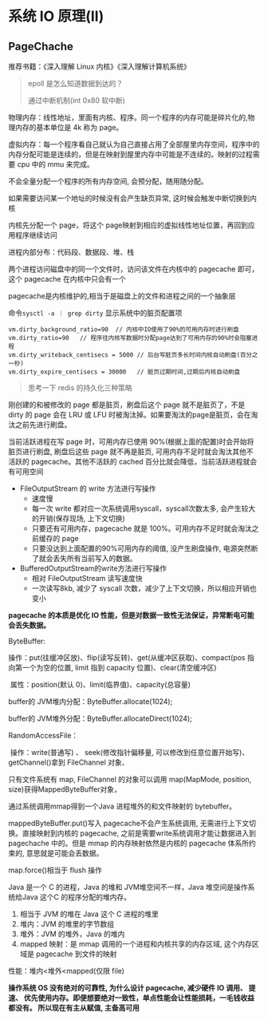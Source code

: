 # 系统 IO 原理(II)

## PageChache

推荐书籍：《深入理解 Linux 内核》《深入理解计算机系统》

> epoll 是怎么知道数据到达的？
>
> 通过中断机制(int 0x80 软中断)

物理内存：线性地址，里面有内核、程序。同一个程序的内存可能是碎片化的,物理内存的基本单位是 4k 称为 page。

虚拟内存：每一个程序看自己就认为自己直接占用了全部屋里内存空间，程序中的内存分配可能是连续的，但是在映射到屋里内存中可能是不连续的。映射的过程需要 cpu 中的 mmu 来完成。

不会全量分配一个程序的所有内存空间, 会预分配，随用随分配。

如果需要访问某一个地址的时候没有会产生缺页异常, 这时候会触发中断切换到内核

内核先分配一个 page，将这个 page映射到相应的虚拟线性地址位置，再回到应用程序继续访问

进程内部分布：代码段、数据段、堆、栈

两个进程访问磁盘中的同一个文件时，访问该文件在内核中的 pagecache 即可，这个 pagecache 在内核中只会有一个

pagecache是内核维护的,相当于是磁盘上的文件和进程之间的一个抽象层

命令`sysctl -a ｜ grep dirty` 显示系统中的脏页配置项

```
vm.dirty_background_ratio=90  // 内核中IO使用了90%的可用内存时进行刷盘
vm.dirty_ratio=90	// 程序往内核写数据时分配page达到了可用内存的90%时会阻塞进程
vm.dirty_writeback_centisecs = 5000 // 后台写脏页多长时间内核自动刷盘(百分之一秒)
vm.dirty_expire_centisecs = 30000	// 脏页过期时间,过期后内核自动刷盘
```

> 思考一下 redis 的持久化三种策略

刚创建的和被修改的 page 都是脏页，刷盘后这个 page 就不是脏页了，不是dirty 的 page 会在 LRU 或 LFU 时被淘汰掉。如果要淘汰的page是脏页，会在淘汰之前先进行刷盘。

当前活跃进程在写 page 时，可用内存已使用 90%(根据上面的配置)时会开始将脏页进行刷盘, 刷盘后这些 page 就不再是脏页, 可用内存不足时就会淘汰其他不活跃的 pagecache。其他不活跃的 cached 百分比就会降低，当前活跃进程就会有可用空间



* FileOutputStream 的 write 方法进行写操作
  * 速度慢
  * 每一次 write 都对应一次系统调用syscall，syscall次数太多, 会产生较大的开销(保存现场, 上下文切换)
  * 只要还有可用内存，pagecache 就是 100%。可用内存不足时就会淘汰之前缓存的 page
  * 只要没达到上面配置的90%可用内存的阈值, 没产生刷盘操作, 电源突然断了就会丢失所有当前写入的数据。
* BufferedOutputStream的write方法进行写操作
  * 相对 FileOutputStream 读写速度快
  * 一次读写8kb, 减少了 syscall 次数，减少了上下文切换，所以相应开销也变小

**pagecache 的本质是优化 IO 性能，但是对数据一致性无法保证，异常断电可能会丢失数据。**

ByteBuffer:

​	操作：put(往缓冲区放)、flip(读写反转)、get(从缓冲区获取)、compact(pos 指向第一个为空的位置, limit 指到 capacity 位置)、clear(清空缓冲区)

​	属性：position(默认 0)、limit(临界值)、capacity(总容量)

buffer的 JVM堆内分配：ByteBuffer.allocate(1024);

buffer的 JVM堆外分配：ByteBuffer.allocateDirect(1024);



RandomAccessFile：

​	操作：write(普通写) 、 seek(修改指针偏移量, 可以修改到任意位置开始写)、getChannel()拿到 FileChannel 对象、

只有文件系统有 map, FileChannel 的对象可以调用 map(MapMode, position, size)获得MappedByteBuffer对象，

通过系统调用mmap得到一个Java 进程堆外的和文件映射的 bytebuffer。

mappedByteBuffer.put()写入 pagecache不会产生系统调用, 无需进行上下文切换。直接映射到内核的 pagecache, 之前是需要write系统调用才能让数据进入到 pagechache 中的。但是 mmap 的内存映射依然是内核的 pagecache 体系所约束的, 意思就是可能会丢数据。

map.force()相当于 flush 操作

Java 是一个 C 的进程，Java 的堆和 JVM堆空间不一样，Java 堆空间是操作系统给Java 这个C 的程序分配的堆内存。

1. 相当于 JVM 的堆在 Java 这个 C 进程的堆里
2. 堆内：JVM 的堆里的字节数组
3. 堆外：JVM 的堆外，Java 的堆内
4. mapped 映射：是 mmap 调用的一个进程和内核共享的内存区域, 这个内存区域是 pagecache 到文件的映射

性能：堆内<堆外<mapped(仅限 file)

**操作系统 OS 没有绝对的可靠性, 为什么设计 pagecache, 减少硬件 IO 调用、 提速、 优先使用内存。即便想要绝对一致性，单点性能会让性能损耗，一毛钱收益都没有。 所以现在有主从赋值, 主备高可用**





